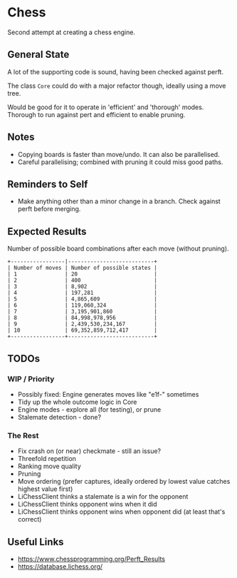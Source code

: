 # Chess

Second attempt at creating a chess engine.

## General State

A lot of the supporting code is sound, having been checked against perft.

The class `Core` could do with a major refactor though, ideally using a move tree.

Would be good for it to operate in 'efficient' and 'thorough' modes. Thorough to run against pert
and efficient to enable pruning.

## Notes

- Copying boards is faster than move/undo. It can also be parallelised.
- Careful parallelising; combined with pruning it could miss good paths.

## Reminders to Self

- Make anything other than a minor change in a branch. Check against perft before merging.

## Expected Results

Number of possible board combinations after each move (without pruning).

```
+-----------------|---------------------------+
| Number of moves | Number of possible states |
| 1               | 20                        |
| 2               | 400                       |
| 3               | 8,902                     |
| 4               | 197,281                   |
| 5               | 4,865,609                 |
| 6               | 119,060,324               |
| 7               | 3,195,901,860             |
| 8               | 84,998,978,956            |
| 9               | 2,439,530,234,167         |
| 10              | 69,352,859,712,417        |
+-----------------+---------------------------+
```

## TODOs

### WIP / Priority

- Possibly fixed: Engine generates moves like "e1f-" sometimes
- Tidy up the whole outcome logic in Core
- Engine modes - explore all (for testing), or prune
- Stalemate detection - done?

### The Rest

- Fix crash on (or near) checkmate - still an issue?
- Threefold repetition
- Ranking move quality
- Pruning
- Move ordering (prefer captures, ideally ordered by lowest value catches highest value first)
- LiChessClient thinks a stalemate is a win for the opponent
- LiChessClient thinks opponent wins when it did
- LiChessClient thinks opponent wins when opponent did (at least that's correct)

## Useful Links

- https://www.chessprogramming.org/Perft_Results
- https://database.lichess.org/
